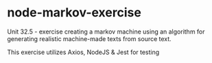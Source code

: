 # node-markov-exercise
Unit 32.5 - exercise creating a markov machine using an algorithm for generating realistic machine-made texts from source text.

This exercise utilizes Axios, NodeJS & Jest for testing
